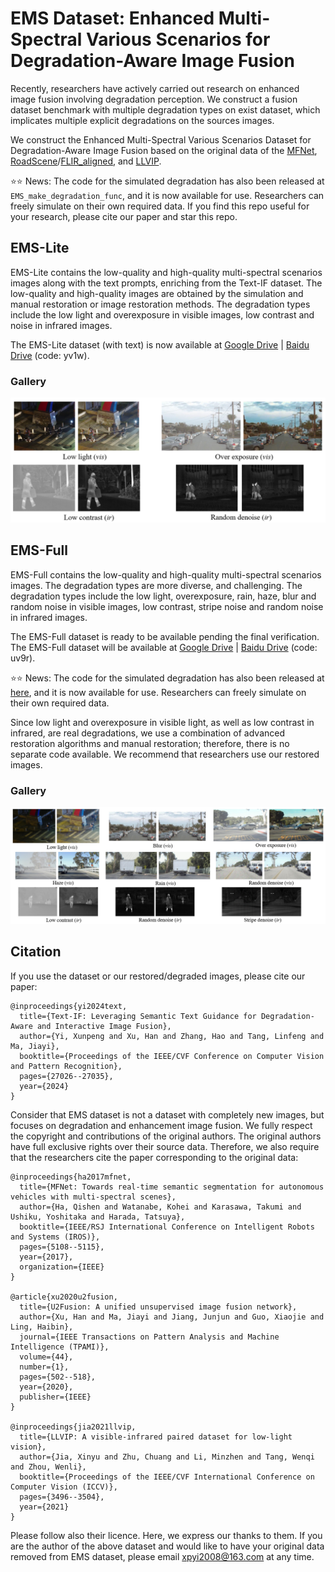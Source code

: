 # EMS Dataset: Enhanced Multi-Spectral Various Scenarios for Degradation-Aware Image Fusion

Recently, researchers have actively carried out research on enhanced image fusion involving degradation perception. We construct a fusion dataset benchmark with multiple degradation types on exist dataset, which implicates multiple explicit degradations on the sources images. 

We construct the Enhanced Multi-Spectral Various Scenarios Dataset for Degradation-Aware Image Fusion based on the original data of the [MFNet](https://www.mi.t.utokyo.ac.jp/static/projects/mil_multispectral/), [RoadScene](https://github.com/hanna-xu/RoadScene)/[FLIR_aligned](https://adas-dataset-v2.flirconservator.com/#downloadguide), and [LLVIP](https://github.com/bupt-ai-cz/LLVIP).

⭐⭐ News: The code for the simulated degradation has also been released at `EMS_make_degradation_func`, and it is now available for use. Researchers can freely simulate on their own required data. If you find this repo useful for your research, please cite our paper and star this repo.

## EMS-Lite
EMS-Lite contains the low-quality and high-quality multi-spectral scenarios images along with the text prompts, enriching from the Text-IF dataset.
The low-quality and high-quality images are obtained by the simulation and manual restoration or image restoration methods. 
The degradation types include the low light and overexposure in visible images, low contrast and noise in infrared images. 

The EMS-Lite dataset (with text) is now available at [Google Drive](https://drive.google.com/file/d/166nrgrWFhUvp917E6WKRIJghN7-u8TGj/view?usp=sharing) | [Baidu Drive](https://pan.baidu.com/s/1N-XYjEaBW55Q6yimDe3E2g) (code: yv1w).
### Gallery
![EMS_lite](assert/EMS_lite.png)

## EMS-Full
EMS-Full contains the low-quality and high-quality multi-spectral scenarios images. The degradation types are more diverse, and challenging.
The degradation types include the low light, overexposure, rain, haze, blur and random noise in visible images, low contrast, stripe noise and random noise in infrared images. 


The EMS-Full dataset is ready to be available pending the final verification. 
The EMS-Full dataset will be available at [Google Drive](https://drive.google.com/file/d/1AIAJBjU21Kz90TVHiSH-orHvw1Q-UUMZ/view?usp=sharing) | [Baidu Drive](https://pan.baidu.com/s/1MeU-swkpZqS9eycs_HEMOw) (code: uv9r).

⭐⭐ News: The code for the simulated degradation has also been released at [here](https://github.com/XunpengYi/EMS/tree/main/EMS_make_degradation_func), and it is now available for use. Researchers can freely simulate on their own required data. 

Since low light and overexposure in visible light, as well as low contrast in infrared, are real degradations, we use a combination of advanced restoration algorithms and manual restoration; 
therefore, there is no separate code available. We recommend that researchers use our restored images. 
### Gallery
![EMS_full](assert/EMS_full.png)

## Citation
If you use the dataset or our restored/degraded images, please cite our paper:
```
@inproceedings{yi2024text,
  title={Text-IF: Leveraging Semantic Text Guidance for Degradation-Aware and Interactive Image Fusion},
  author={Yi, Xunpeng and Xu, Han and Zhang, Hao and Tang, Linfeng and Ma, Jiayi},
  booktitle={Proceedings of the IEEE/CVF Conference on Computer Vision and Pattern Recognition},
  pages={27026--27035},
  year={2024}
}
```

Consider that EMS dataset is not a dataset with completely new images, but focuses on degradation and enhancement image fusion. 
We fully respect the copyright and contributions of the original authors. The original authors have full exclusive rights over their source data. 
Therefore, we also require that the researchers cite the paper corresponding to the original data:
```
@inproceedings{ha2017mfnet,
  title={MFNet: Towards real-time semantic segmentation for autonomous vehicles with multi-spectral scenes},
  author={Ha, Qishen and Watanabe, Kohei and Karasawa, Takumi and Ushiku, Yoshitaka and Harada, Tatsuya},
  booktitle={IEEE/RSJ International Conference on Intelligent Robots and Systems (IROS)},
  pages={5108--5115},
  year={2017},
  organization={IEEE}
}

@article{xu2020u2fusion,
  title={U2Fusion: A unified unsupervised image fusion network},
  author={Xu, Han and Ma, Jiayi and Jiang, Junjun and Guo, Xiaojie and Ling, Haibin},
  journal={IEEE Transactions on Pattern Analysis and Machine Intelligence (TPAMI)},
  volume={44},
  number={1},
  pages={502--518},
  year={2020},
  publisher={IEEE}
}

@inproceedings{jia2021llvip,
  title={LLVIP: A visible-infrared paired dataset for low-light vision},
  author={Jia, Xinyu and Zhu, Chuang and Li, Minzhen and Tang, Wenqi and Zhou, Wenli},
  booktitle={Proceedings of the IEEE/CVF International Conference on Computer Vision (ICCV)},
  pages={3496--3504},
  year={2021}
}
```

Please follow also their licence. Here, we express our thanks to them. 
If you are the author of the above dataset and would like to have your original data removed from EMS dataset, please email xpyi2008@163.com at any time.
